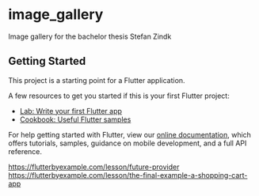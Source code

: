 # image_gallery

Image gallery for the bachelor thesis Stefan Zindk

## Getting Started

This project is a starting point for a Flutter application.

A few resources to get you started if this is your first Flutter project:

- [Lab: Write your first Flutter app](https://flutter.dev/docs/get-started/codelab)
- [Cookbook: Useful Flutter samples](https://flutter.dev/docs/cookbook)

For help getting started with Flutter, view our
[online documentation](https://flutter.dev/docs), which offers tutorials,
samples, guidance on mobile development, and a full API reference.


https://flutterbyexample.com/lesson/future-provider
https://flutterbyexample.com/lesson/the-final-example-a-shopping-cart-app
